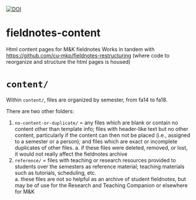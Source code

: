 [![DOI](https://zenodo.org/badge/375108570.svg)](https://zenodo.org/badge/latestdoi/375108570)

# fieldnotes-content
Html content pages for M&amp;K fieldnotes
Works in tandem with https://github.com/cu-mkp/fieldnotes-restructuring (where code to reorganize and structure the html pages is housed)

# `content/`
Within `content/`, files are organized by semester, from fa14 to fa18.

There are two other folders:
1. `no-content-or-duplicate/` = any files which are blank or contain no content other than template info; files with header-like text but no other content, particularly if the content can then not be placed (i.e., assigned to a semester or a person); and files which are exact or incomplete duplicates of other files.
       a. if these files were deleted, removed, or lost, it would not really affect the fieldnotes archive
2. `reference/` = files with teaching or research resources provided to students over the semesters as reference material; teaching materials such as tutorials, scheduling, etc.  
       a. these files are not so helpful as an archive of student fieldnotes, but may be of use for the Research and Teaching Companion or elsewhere for M&K
